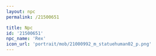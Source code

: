 ```yaml
---
layout: npc
permalink: /21500651

title: Npc
id: '21500651'
npc_name: 'Rex'
icon_url: 'portrait/mob/21000992_m_statuehuman02_p.png'
---
```

